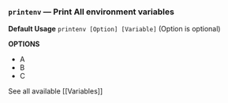 ### `printenv` — Print All environment variables

**Default Usage**
	`printenv [Option] [Variable]` (Option is optional)

**OPTIONS**
- A
- B
- C

See all available [[Variables]]
